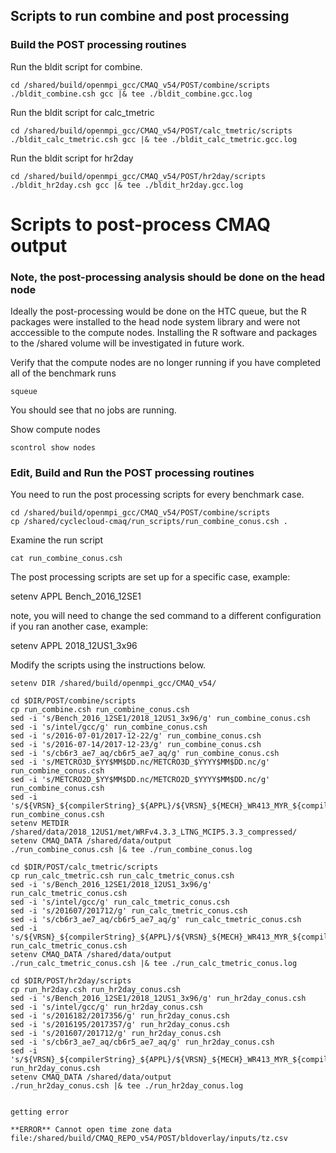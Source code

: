 ## Scripts to run combine and post processing 

### Build the POST processing routines

Run the bldit script for combine.

```
cd /shared/build/openmpi_gcc/CMAQ_v54/POST/combine/scripts
./bldit_combine.csh gcc |& tee ./bldit_combine.gcc.log
```

Run the bldit script for calc_tmetric

```
cd /shared/build/openmpi_gcc/CMAQ_v54/POST/calc_tmetric/scripts
./bldit_calc_tmetric.csh gcc |& tee ./bldit_calc_tmetric.gcc.log
```

Run the bldit script for hr2day

```
cd /shared/build/openmpi_gcc/CMAQ_v54/POST/hr2day/scripts
./bldit_hr2day.csh gcc |& tee ./bldit_hr2day.gcc.log
```

# Scripts to post-process CMAQ output

### Note, the post-processing analysis should be done on the head node 

Ideally the post-processing would be done on the HTC queue, but the R packages were installed to the head node system library and were not acccessible to the compute nodes. Installing the R software and packages to the /shared volume will be investigated in future work.

Verify that the compute nodes are no longer running if you have completed all of the benchmark runs

`squeue`

You should see that no jobs are running.

Show compute nodes

`scontrol show nodes`


### Edit, Build and Run the POST processing routines

You need to run the post processing scripts for every benchmark case.

```
cd /shared/build/openmpi_gcc/CMAQ_v54/POST/combine/scripts
cp /shared/cyclecloud-cmaq/run_scripts/run_combine_conus.csh .
```

Examine the run script

`cat run_combine_conus.csh`

The post processing scripts are set up for a specific case, example:

setenv APPL Bench_2016_12SE1

note, you will need to change the sed command to a different configuration if you ran another case, example:

setenv APPL 2018_12US1_3x96

Modify the scripts using the instructions below.

```
setenv DIR /shared/build/openmpi_gcc/CMAQ_v54/

cd $DIR/POST/combine/scripts
cp run_combine.csh run_combine_conus.csh
sed -i 's/Bench_2016_12SE1/2018_12US1_3x96/g' run_combine_conus.csh
sed -i 's/intel/gcc/g' run_combine_conus.csh
sed -i 's/2016-07-01/2017-12-22/g' run_combine_conus.csh
sed -i 's/2016-07-14/2017-12-23/g' run_combine_conus.csh
sed -i 's/cb6r3_ae7_aq/cb6r5_ae7_aq/g' run_combine_conus.csh
sed -i 's/METCRO3D_$YY$MM$DD.nc/METCRO3D_$YYYY$MM$DD.nc/g' run_combine_conus.csh
sed -i 's/METCRO2D_$YY$MM$DD.nc/METCRO2D_$YYYY$MM$DD.nc/g' run_combine_conus.csh
sed -i 's/${VRSN}_${compilerString}_${APPL}/${VRSN}_${MECH}_WR413_MYR_${compilerString}_${APPL}/g' run_combine_conus.csh
setenv METDIR /shared/data/2018_12US1/met/WRFv4.3.3_LTNG_MCIP5.3.3_compressed/
setenv CMAQ_DATA /shared/data/output
./run_combine_conus.csh |& tee ./run_combine_conus.log

cd $DIR/POST/calc_tmetric/scripts
cp run_calc_tmetric.csh run_calc_tmetric_conus.csh
sed -i 's/Bench_2016_12SE1/2018_12US1_3x96/g' run_calc_tmetric_conus.csh
sed -i 's/intel/gcc/g' run_calc_tmetric_conus.csh
sed -i 's/201607/201712/g' run_calc_tmetric_conus.csh
sed -i 's/cb6r3_ae7_aq/cb6r5_ae7_aq/g' run_calc_tmetric_conus.csh
sed -i 's/${VRSN}_${compilerString}_${APPL}/${VRSN}_${MECH}_WR413_MYR_${compilerString}_${APPL}/g' run_calc_tmetric_conus.csh
setenv CMAQ_DATA /shared/data/output
./run_calc_tmetric_conus.csh |& tee ./run_calc_tmetric_conus.log

cd $DIR/POST/hr2day/scripts
cp run_hr2day.csh run_hr2day_conus.csh
sed -i 's/Bench_2016_12SE1/2018_12US1_3x96/g' run_hr2day_conus.csh
sed -i 's/intel/gcc/g' run_hr2day_conus.csh
sed -i 's/2016182/2017356/g' run_hr2day_conus.csh
sed -i 's/2016195/2017357/g' run_hr2day_conus.csh
sed -i 's/201607/201712/g' run_hr2day_conus.csh
sed -i 's/cb6r3_ae7_aq/cb6r5_ae7_aq/g' run_hr2day_conus.csh
sed -i 's/${VRSN}_${compilerString}_${APPL}/${VRSN}_${MECH}_WR413_MYR_${compilerString}_${APPL}/g' run_hr2day_conus.csh
setenv CMAQ_DATA /shared/data/output
./run_hr2day_conus.csh |& tee ./run_hr2day_conus.log


getting error 

**ERROR** Cannot open time zone data file:/shared/build/CMAQ_REPO_v54/POST/bldoverlay/inputs/tz.csv


```


